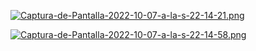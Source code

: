 
[![Captura-de-Pantalla-2022-10-07-a-la-s-22-14-21.png](https://i.postimg.cc/SxqQ1GTj/Captura-de-Pantalla-2022-10-07-e-la-s-22-14-21.png)](https://postimg.cc/r5LL)

[![Captura-de-Pantalla-2022-10-07-a-la-s-22-14-58.png](https://i.postimg.cc/4xJZQxy9/Captura-de-Pantalla-2022-10-07-a-la-s-22-14-58.png)](https://postimg.cc/XpDVj)

